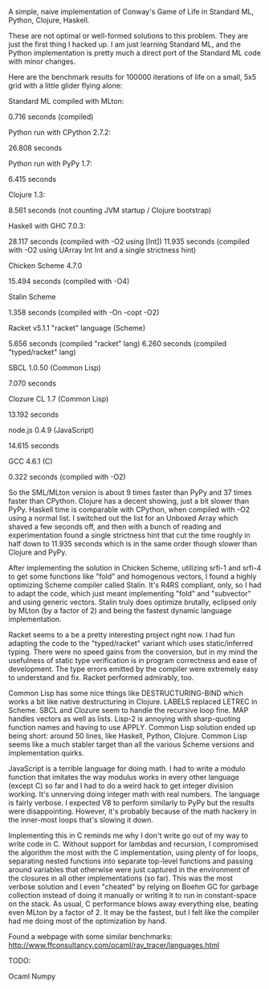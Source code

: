 A simple, naive implementation of Conway's Game of Life in
Standard ML, Python, Clojure, Haskell.

These are not optimal or well-formed solutions to this problem.
They are just the first thing I hacked up. I am just learning
Standard ML, and the Python implementation is pretty much
a direct port of the Standard ML code with minor changes.

Here are the benchmark results for 100000 iterations of life on
a small, 5x5 grid with a little glider flying alone:

Standard ML compiled with MLton:

0.716 seconds (compiled)

Python run with CPython 2.7.2:

26.808 seconds

Python run with PyPy 1.7:

6.415 seconds

Clojure 1.3:

8.561 seconds (not counting JVM startup / Clojure bootstrap)

Haskell with GHC 7.0.3:

28.117 seconds (compiled with -O2 using [Int])
11.935 seconds (compiled with -O2 using UArray Int Int and a single
strictness hint)

Chicken Scheme 4.7.0

15.494 seconds (compiled with -O4)

Stalin Scheme

1.358 seconds (compiled with -On -copt -O2)

Racket v5.1.1 "racket" language (Scheme)

5.656 seconds (compiled "racket" lang)
6.260 seconds (compiled "typed/racket" lang)

SBCL 1.0.50 (Common Lisp)

7.070 seconds

Clozure CL 1.7 (Common Lisp)

13.192 seconds

node.js 0.4.9 (JavaScript)

14.615 seconds

GCC 4.6.1 (C)

0.322 seconds (compiled with -O2)

So the SML/MLton version is about 9 times faster than PyPy and 37
times faster than CPython. Clojure has a decent showing, just a bit
slower than PyPy. Haskell time is comparable with CPython, when compiled
with -O2 using a normal list. I switched out the list for an Unboxed
Array which shaved a few seconds off, and then with a bunch of reading
and experimentation found a single strictness hint that cut the time
roughly in half down to 11.935 seconds which is in the same order though
slower than Clojure and PyPy.

After implementing the solution in Chicken Scheme, utilizing srfi-1 and
srfi-4 to get some functions like "fold" and homogenous vectors, I found
a highly optimizing Scheme compiler called Stalin. It's R4RS compliant,
only, so I had to adapt the code, which just meant implementing "fold"
and "subvector" and using generic vectors. Stalin truly does optimize
brutally, eclipsed only by MLton (by a factor of 2) and being the fastest
dynamic language implementation.

Racket seems to a be a pretty interesting project right now. I had fun
adapting the code to the "typed/racket" variant which uses
static/inferred typing. There were no speed gains from the conversion,
but in my mind the usefulness of static type verification is in program
correctness and ease of development. The type errors emitted by the
compiler were extremely easy to understand and fix. Racket performed
admirably, too.

Common Lisp has some nice things like DESTRUCTURING-BIND which works a
bit like native destructuring in Clojure. LABELS replaced LETREC in
Scheme. SBCL and Clozure seem to handle the recursive loop fine. MAP
handles vectors as well as lists. Lisp-2 is annoying with sharp-quoting
function names and having to use APPLY. Common Lisp solution ended up
being short: around 50 lines, like Haskell, Python, Clojure. Common Lisp
seems like a much stabler target than all the various Scheme versions
and implementation quirks.

JavaScript is a terrible language for doing math. I had to write a
modulo function that imitates the way modulus works in every other
language (except C) so far and I had to do a weird hack to get integer
division working. It's unnerving doing integer math with real numbers.
The language is fairly verbose. I expected V8 to perform similarly to
PyPy but the results were disappointing. However, it's probably because
of the math hackery in the inner-most loops that's slowing it down.

Implementing this in C reminds me why I don't write go out of my way to
write code in C. Without support for lambdas and recursion, I
compromised the algorithm the most with the C implementation, using
plenty of for loops, separating nested functions into separate top-level
functions and passing around variables that otherwise were just captured
in the environment of the closures in all other implementations (so
far). This was the most verbose solution and I even "cheated" by relying
on Boehm GC for garbage collection instead of doing it manually or
writing it to run in constant-space on the stack. As usual, C
performance blows away everything else, beating even MLton by a factor of 2.
It may be the fastest, but I felt like the compiler had me doing most
of the optimization by hand.

Found a webpage with some similar benchmarks:
http://www.ffconsultancy.com/ocaml/ray_tracer/languages.html

TODO:

Ocaml
Numpy
